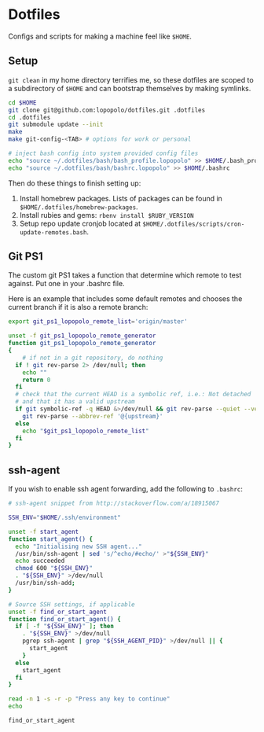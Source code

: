 Dotfiles
========

Configs and scripts for making a machine feel like `$HOME`.

Setup
-----
`git clean` in my home directory terrifies me, so these dotfiles are scoped to a
subdirectory of `$HOME` and can bootstrap themselves by making symlinks.

```bash
cd $HOME
git clone git@github.com:lopopolo/dotfiles.git .dotfiles
cd .dotfiles
git submodule update --init
make
make git-config-<TAB> # options for work or personal

# inject bash config into system provided config files
echo "source ~/.dotfiles/bash/bash_profile.lopopolo" >> $HOME/.bash_profile
echo "source ~/.dotfiles/bash/bashrc.lopopolo" >> $HOME/.bashrc
```

Then do these things to finish setting up:

1. Install homebrew packages. Lists of packages can be found in `$HOME/.dotfiles/homebrew-packages`.
2. Install rubies and gems: `rbenv install $RUBY_VERSION`
3. Setup repo update cronjob located at `$HOME/.dotfiles/scripts/cron-update-remotes.bash`.

Git PS1
-------
The custom git PS1 takes a function that determine which remote to test against.
Put one in your .bashrc file.

Here is an example that includes some default remotes and chooses the current
branch if it is also a remote branch:

```bash
export git_ps1_lopopolo_remote_list='origin/master'

unset -f git_ps1_lopopolo_remote_generator
function git_ps1_lopopolo_remote_generator
{
	# if not in a git repository, do nothing
  if ! git rev-parse 2> /dev/null; then
    echo ""
    return 0
  fi
  # check that the current HEAD is a symbolic ref, i.e.: Not detached
  # and that it has a valid upstream
  if git symbolic-ref -q HEAD &>/dev/null && git rev-parse --quiet --verify '@{upstream}' &>/dev/null; then
    git rev-parse --abbrev-ref '@{upstream}'
  else
    echo "$git_ps1_lopopolo_remote_list"
  fi
}
```

ssh-agent
---------
If you wish to enable ssh agent forwarding, add the following to `.bashrc`:

```bash
# ssh-agent snippet from http://stackoverflow.com/a/18915067

SSH_ENV="$HOME/.ssh/environment"

unset -f start_agent
function start_agent() {
  echo "Initialising new SSH agent..."
  /usr/bin/ssh-agent | sed 's/^echo/#echo/' >"${SSH_ENV}"
  echo succeeded
  chmod 600 "${SSH_ENV}"
  . "${SSH_ENV}" >/dev/null
  /usr/bin/ssh-add;
}

# Source SSH settings, if applicable
unset -f find_or_start_agent
function find_or_start_agent() {
  if [ -f "${SSH_ENV}" ]; then
    . "${SSH_ENV}" >/dev/null
    pgrep ssh-agent | grep "${SSH_AGENT_PID}" >/dev/null || {
      start_agent
    }
  else
    start_agent
  fi
}

read -n 1 -s -r -p "Press any key to continue"
echo

find_or_start_agent
```

